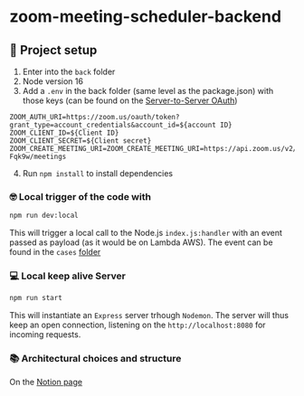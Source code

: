 # zoom-meeting-scheduler-backend

## 🔌 Project setup
1. Enter into the `back` folder
2. Node version 16
3. Add a `.env` in the back folder (same level as the package.json) with those keys (can be found on the [Server-to-Server OAuth](https://marketplace.zoom.us/develop/apps/F2lMl2mXRAmIiAalDGjQ5A/credentials))
```.env
ZOOM_AUTH_URI=https://zoom.us/oauth/token?grant_type=account_credentials&account_id=${account ID}
ZOOM_CLIENT_ID=${Client ID}
ZOOM_CLIENT_SECRET=${Client secret}
ZOOM_CREATE_MEETING_URI=ZOOM_CREATE_MEETING_URI=https://api.zoom.us/v2/users/EMQbJWvdSNi8hyk6-Fqk9w/meetings
```
4. Run `npm install` to install dependencies


### 🤓 Local trigger of the code with
```bash
npm run dev:local
```

This will trigger a local call to the Node.js `index.js:handler` with an event passed as payload (as it would be on Lambda AWS). The event can be found in the `cases` [folder](https://github.com/Sohett/zoom-meeting-scheduler/tree/master/back/dev/cases)

### 💻 Local keep alive Server

```bash
npm run start
```

This will instantiate an `Express` server trhough `Nodemon`. The server will thus keep an open connection, listening on the `http://localhost:8080` for incoming requests.

### 📚 Architectural choices and structure
On the [Notion page](https://thomassohet.notion.site/Technical-Challenge-674a66b9a25845938dcac1a4df4a3df3)
